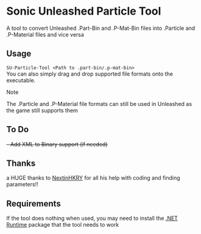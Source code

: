 # Sonic Unleashed Particle Tool
A tool to convert Unleashed .Part-Bin and .P-Mat-Bin files into .Particle and .P-Material files and vice versa

## Usage
`SU-Particle-Tool <Path to .part-bin/.p-mat-bin>`\
You can also simply drag and drop supported file formats onto the executable.

> [!NOTE]
> The .Particle and .P-Material file formats can still be used in Unleashed as the game still supports them

## To Do
~~- Add XML to Binary support (if needed)~~

## Thanks
a HUGE thanks to [NextinHKRY](https://github.com/NextinMono) for all his help with coding and finding parameters!!

## Requirements
If the tool does nothing when used, you may need to install the [.NET Runtime](https://aka.ms/dotnet-core-applaunch?missing_runtime=true&arch=x64&rid=win10-x64&apphost_version=8.0) package that the tool needs to work
